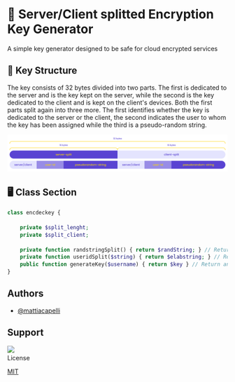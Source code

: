 
# 🔑 Server/Client splitted Encryption Key Generator

A simple key generator designed to be safe for cloud encrypted services
## 📐 Key Structure
The key consists of 32 bytes divided into two parts. The first is dedicated 
to the server and is the key kept on the server, while the second is the key 
dedicated to the client and is kept on the client's devices. Both the first 
parts split again into three more. The first identifies whether the key is 
dedicated to the server or the client, the second indicates the user to whom 
the key has been assigned while the third is a pseudo-random string.

<img src="/img/keystruct.png" alt="Alt text" title="Key Structure">

## 🖥 Class Section

```php
class encdeckey {

    private $split_lenght;
    private $split_client;

    private function randstringSplit() { return $randString; } // Return a random string
    private function useridSplit($string) { return $elabstring; } // Return a string with the user id (it's created removing from username all the vowels)
    public function generateKey($username) { return $key } // Return an array with the key for the server, the key for the client and the full key ("server", "client", "full")
}
```

## Authors

- [@mattiacapelli](https://www.github.com/mattiacapelli)

## Support
<div align="left">
            <a href="https://www.buymeacoffee.com/mattiacapelli" target="_blank" style="display: inline-block;">
                <img
                    src="https://img.shields.io/badge/Donate-Buy%20Me%20A%20Coffee-orange.svg?style=flat-square&logo=buymeacoffee" 
                    align="left"
                />
            </a></div>
            <brßßß


## License

[MIT](https://github.com/mattiacapelli/encdec-generator/blob/main/LICENSE)


